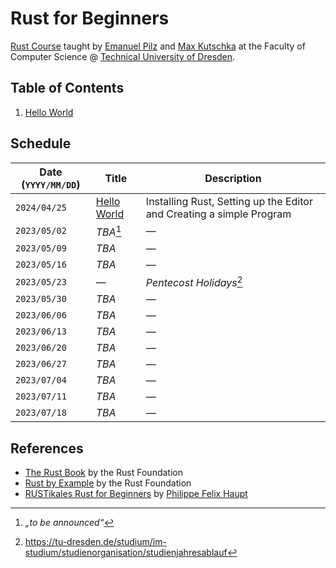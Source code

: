 # Rust for Beginners

[Rust Course](https://kurse.ifsr.de/course/311/) taught by [Emanuel Pilz](https://github.com/Emonadeo) and [Max Kutschka](https://github.com/devmaxde) at the Faculty of Computer Science @ [Technical University of Dresden](https://tu-dresden.de/).

## Table of Contents

1. [Hello World](01_hello_world.md)

## Schedule

| Date (`YYYY/MM/DD`) | Title                            | Description                                                          |
| ------------------- | -------------------------------- | -------------------------------------------------------------------- |
| `2024/04/25`        | [Hello World](01_hello_world.md) | Installing Rust, Setting up the Editor and Creating a simple Program |
| `2023/05/02`        | _TBA_[^1]                        | &mdash;                                                              |
| `2023/05/09`        | _TBA_                            | &mdash;                                                              |
| `2023/05/16`        | _TBA_                            | &mdash;                                                              |
| `2023/05/23`        | &mdash;                          | _Pentecost Holidays_[^2]                                             |
| `2023/05/30`        | _TBA_                            | &mdash;                                                              |
| `2023/06/06`        | _TBA_                            | &mdash;                                                              |
| `2023/06/13`        | _TBA_                            | &mdash;                                                              |
| `2023/06/20`        | _TBA_                            | &mdash;                                                              |
| `2023/06/27`        | _TBA_                            | &mdash;                                                              |
| `2023/07/04`        | _TBA_                            | &mdash;                                                              |
| `2023/07/11`        | _TBA_                            | &mdash;                                                              |
| `2023/07/18`        | _TBA_                            | &mdash;                                                              |

## References

-   [The Rust Book](https://doc.rust-lang.org/book/) by the Rust Foundation
-   [Rust by Example](https://doc.rust-lang.org/rust-by-example/) by the Rust Foundation
-   [RUSTikales Rust for Beginners](https://github.com/pfhaupt/progkurs) by [Philippe Felix Haupt](https://github.com/pfhaupt)

[^1]: _„to be announced“_
[^2]: https://tu-dresden.de/studium/im-studium/studienorganisation/studienjahresablauf
